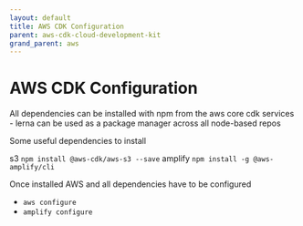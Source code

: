 ```yaml
---
layout: default
title: AWS CDK Configuration
parent: aws-cdk-cloud-development-kit
grand_parent: aws
---
```


# AWS CDK Configuration

All dependencies can be installed with npm from the aws core cdk services - lerna can be used as a package manager across all node-based repos

Some useful dependencies to install

s3 `npm install @aws-cdk/aws-s3 --save`
amplify `npm install -g @aws-amplify/cli`

Once installed AWS and all dependencies have to be configured

- `aws configure`
- `amplify configure`
